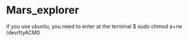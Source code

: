 # Mars_explorer

if you use ubuntu, you need to enter at the terminal
$ sudo chmod a+rw /dev/ttyACM0